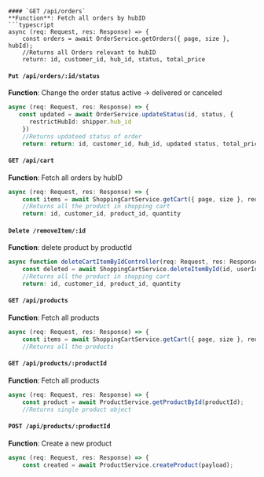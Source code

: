 ````
#### `GET /api/orders`
**Function**: Fetch all orders by hubID
```typescript
async (req: Request, res: Response) => {
    const orders = await OrderService.getOrders({ page, size }, hubId);
    //Returns all Orders relevant to hubID
    return: id, customer_id, hub_id, status, total_price
````

#### `Put /api/orders/:id/status`

**Function**: Change the order status active -> delivered or canceled

```typescript
async (req: Request, res: Response) => {
   const updated = await OrderService.updateStatus(id, status, {
      restrictHubId: shipper.hub_id
    })
    //Returns updateed status of order
    return: return: id, customer_id, hub_id, updated status, total_price
```

#### `GET /api/cart`

**Function**: Fetch all orders by hubID

```typescript
async (req: Request, res: Response) => {
    const items = await ShoppingCartService.getCart({ page, size }, req.user_id)
    //Returns all the product in shopping cart
    return: id, customer_id, product_id, quantity
```

#### `Delete /removeItem/:id`

**Function**: delete product by productId

```typescript
async function deleteCartItemByIdController(req: Request, res: Response) {
    const deleted = await ShoppingCartService.deleteItemById(id, userId);
    //Returns all the product in shopping cart
    return: id, customer_id, product_id, quantity
```



#### `GET /api/products`

**Function**: Fetch all products

```typescript
async (req: Request, res: Response) => {
    const items = await ShoppingCartService.getCart({ page, size }, req.user_id)
    //Returns all the products
```

#### `GET /api/products/:productId`

**Function**: Fetch all products

```typescript
async (req: Request, res: Response) => {
    const product = await ProductService.getProductById(productId);
    //Returns single product object
```

#### `POST /api/products/:productId`

**Function**: Create a new product

```typescript
async (req: Request, res: Response) => {
    const created = await ProductService.createProduct(payload);
```
